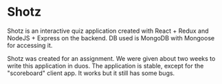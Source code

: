 # Shotz

Shotz is an interactive quiz application created with React + Redux and NodeJS + Express on the backend. DB used is MongoDB with Mongoose for accessing it.

Shotz was created for an assignment. We were given about two weeks to write this application in duos. The application is stable, except for the "scoreboard" client app. It works but it still has some bugs.
